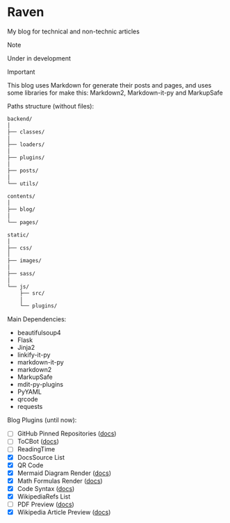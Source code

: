 # Raven

My blog for technical and non-technic articles

> [!note]
> Under in development

> [!important]
> This blog uses Markdown for generate their posts and pages, and uses some libraries for make this: Markdown2, Markdown-it-py and MarkupSafe

Paths structure (without files):

```markdown
backend/
│
├── classes/
│
├── loaders/
│
├── plugins/
│
├── posts/
│
└── utils/
  
contents/
│
├── blog/
│
└── pages/

static/
│
├── css/
│
├── images/
│
├── sass/
│
└── js/
    ├── src/
    │
    └── plugins/
```

Main Dependencies:

* beautifulsoup4
* Flask
* Jinja2
* linkify-it-py
* markdown-it-py
* markdown2
* MarkupSafe
* mdit-py-plugins
* PyYAML
* qrcode
* requests

Blog Plugins (until now):

* [ ] GitHub Pinned Repositories ([docs](https://github.com/kremilly/MyApis/wiki/github))
* [ ] ToCBot ([docs](https://tscanlin.github.io/tocbot/))
* [ ] ReadingTime
* [X] DocsSource List
* [X] QR Code
* [X] Mermaid Diagram Render ([docs](https://mermaid.js.org/))
* [X] Math Formulas Render ([docs](https://www.mathjax.org/))
* [X] Code Syntax ([docs](https://prismjs.com/index.html))
* [X] WikipediaRefs List
* [ ] PDF Preview ([docs](https://github.com/kremilly/MyApis/wiki/pdfthumb))
* [X] Wikipedia Article Preview ([docs](https://github.com/kremilly/MyApis/wiki/wikipedia))
